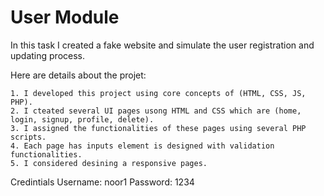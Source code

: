 # User Module

In this task I created a fake website and simulate the user registration and updating 
process. 

Here are details about the projet:

    1. I developed this project using core concepts of (HTML, CSS, JS, PHP).
    2. I cteated several UI pages usong HTML and CSS which are (home, login, signup, profile, delete).
    3. I assigned the functionalities of these pages using several PHP scripts.
    4. Each page has inputs element is designed with validation functionalities.
    5. I considered desining a responsive pages. 

Credintials
Username: noor1
Password: 1234